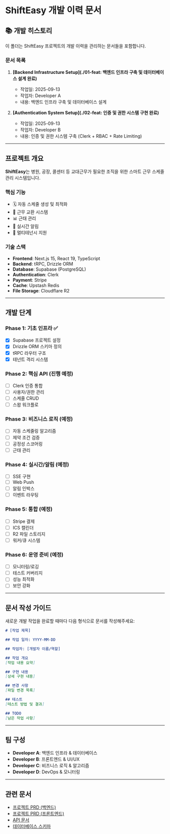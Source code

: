# ShiftEasy 개발 이력 문서

## 📚 개발 히스토리

이 폴더는 ShiftEasy 프로젝트의 개발 이력을 관리하는 문서들을 포함합니다.

### 문서 목록

1. **[Backend Infrastructure Setup](./01-feat: 백엔드 인프라 구축 및 데이터베이스 설계 완료)**
   - 작업일: 2025-09-13
   - 작업자: Developer A
   - 내용: 백엔드 인프라 구축 및 데이터베이스 설계

2. **[Authentication System Setup](./02-feat: 인증 및 권한 시스템 구현 완료)**
   - 작업일: 2025-09-13
   - 작업자: Developer B
   - 내용: 인증 및 권한 시스템 구축 (Clerk + RBAC + Rate Limiting)

---

## 프로젝트 개요

**ShiftEasy**는 병원, 공장, 콜센터 등 교대근무가 필요한 조직을 위한 스마트 근무 스케줄 관리 시스템입니다.

### 핵심 기능
- 🗓️ 자동 스케줄 생성 및 최적화
- 🔄 근무 교환 시스템
- 📊 근태 관리
- 📱 실시간 알림
- 👥 멀티테넌시 지원

### 기술 스택
- **Frontend**: Next.js 15, React 19, TypeScript
- **Backend**: tRPC, Drizzle ORM
- **Database**: Supabase (PostgreSQL)
- **Authentication**: Clerk
- **Payment**: Stripe
- **Cache**: Upstash Redis
- **File Storage**: Cloudflare R2

---

## 개발 단계

### Phase 1: 기초 인프라 ✅
- [x] Supabase 프로젝트 설정
- [x] Drizzle ORM 스키마 정의
- [x] tRPC 라우터 구조
- [x] 테넌트 격리 시스템

### Phase 2: 핵심 API (진행 예정)
- [ ] Clerk 인증 통합
- [ ] 사용자/권한 관리
- [ ] 스케줄 CRUD
- [ ] 스왑 워크플로

### Phase 3: 비즈니스 로직 (예정)
- [ ] 자동 스케줄링 알고리즘
- [ ] 제약 조건 검증
- [ ] 공정성 스코어링
- [ ] 근태 관리

### Phase 4: 실시간/알림 (예정)
- [ ] SSE 구현
- [ ] Web Push
- [ ] 알림 인박스
- [ ] 이벤트 라우팅

### Phase 5: 통합 (예정)
- [ ] Stripe 결제
- [ ] ICS 캘린더
- [ ] R2 파일 스토리지
- [ ] 워커/큐 시스템

### Phase 6: 운영 준비 (예정)
- [ ] 모니터링/로깅
- [ ] 테스트 커버리지
- [ ] 성능 최적화
- [ ] 보안 강화

---

## 문서 작성 가이드

새로운 개발 작업을 완료할 때마다 다음 형식으로 문서를 작성해주세요:

```markdown
# [작업 제목]

## 작업 일자: YYYY-MM-DD

## 작업자: [개발자 이름/역할]

## 작업 개요
[작업 내용 요약]

## 구현 내용
[상세 구현 내용]

## 변경 사항
[파일 변경 목록]

## 테스트
[테스트 방법 및 결과]

## TODO
[남은 작업 사항]
```

---

## 팀 구성

- **Developer A**: 백엔드 인프라 & 데이터베이스
- **Developer B**: 프론트엔드 & UI/UX
- **Developer C**: 비즈니스 로직 & 알고리즘
- **Developer D**: DevOps & 모니터링

---

## 관련 문서

- [프로젝트 PRD (백엔드)](../../prd_backend.md)
- [프로젝트 PRD (프론트엔드)](../../prd.md)
- [API 문서](../../src/server/api/README.md)
- [데이터베이스 스키마](../../src/db/schema/)